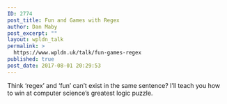 ```yaml
---
ID: 2774
post_title: Fun and Games with Regex
author: Dan Maby
post_excerpt: ""
layout: wpldn_talk
permalink: >
  https://www.wpldn.uk/talk/fun-games-regex
published: true
post_date: 2017-08-01 20:29:53
---
```

Think ‘regex’ and ‘fun’ can’t exist in the same sentence? I’ll teach you how to win at computer science’s greatest logic puzzle.